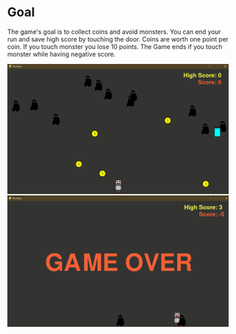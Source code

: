 # Goal
The game's goal is to collect coins and avoid monsters. You can end your run and save high score by touching the door. Coins are worth one point per coin. If you touch monster you lose 10 points. The Game ends if you touch monster while having negative score.



<p align="left">
  <img src=Screenshots/Capture.PNG width="800" alt="Screenshot from the game">
  <img src=Screenshots/Capture.PNG1.PNG width="800" alt="Screenshot from the game">
</p>
